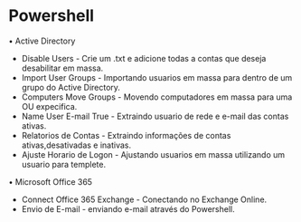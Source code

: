 # Powershell

• Active Directory

 - Disable Users - Crie um .txt e adicione todas a contas que deseja desabilitar em massa.
 - Import User Groups - Importando usuarios em massa para dentro de um grupo do Active Directory.
 - Computers Move Groups - Movendo computadores em massa para uma OU expecifica.
 - Name User E-mail True - Extraindo usuario de rede e e-mail das contas ativas.
 - Relatorios de Contas - Extraindo informações de contas ativas,desativadas e inativas.
 - Ajuste Horario de Logon - Ajustando usuarios em massa utilizando um usuario para templete.

• Microsoft Office 365

 - Connect Office 365 Exchange - Conectando no Exchange Online.
 - Envio de E-mail - enviando e-mail através do Powershell.